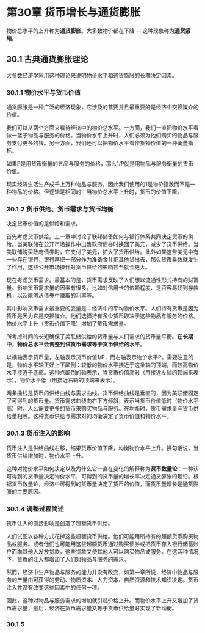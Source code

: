 # 第30章 货币增长与通货膨胀
物价总水平的上升称为**通货膨胀**。大多数物价都在下降 -- 这种现象称为**通货紧缩**。

## 30.1 古典通货膨胀理论
大多数经济学家用这种理论来说明物价水平和通货膨胀的长期决定因素。

### 30.1.1 物价水平与货币价值

通货膨胀是一种广泛的经济现象，它涉及的首要并且最重要的是经济中交换媒介的价值。

我们可以从两个方面来看待经济中的物价总水平。一方面，我们一直把物价水平看做一篮子物品与服务的价格。当物价水平上升时，人们必须为他们购买的物品与服务支付更多的钱。另一方面，我们还可以把物价水平看作货物价值的一种衡量指标。

如果P是用货币衡量的五品与服务的价格，那么1/P就是用物品与服务衡量的货币价值。

现实经济生活生产成千上万种物品与服务，因此我们使用的1是物价指数而不是一种物品的价格。但逻辑是相同的：当物价总水平上升时，货币的价值下降。

### 30.1.2 货币供给、货币需求与货币均衡
决定货币价值的是供给和需求。

首先考虑货币供给。上一章中讨论了联邦储备如何与银行体系共同决定货币的供给。当美联储在公开市场操作中出售政府债券时换回了美元，减少了货币供给。当美联储购买政府债券时，它支付了美元，扩大了货币供给。此外如果这些美元中有一些存在银行，银行再把一部分作为准备金并把其他贷出去，那么货币乘数就发生了作用，这些公开市场操作对货币供给的影响甚至就会更大。

现在考虑货币需求。最基本的是，货币需求反映了人们想以流通性形式持有的财富量。影响货币需求量的因素有很多，比如对信用卡的依赖程度、是否容易找到存款机，以及能够从债券中赚取的利率等。

其中影响货币需求最重要的变量是：经济中的平均物价水平。人们持有货币是因为货币是因为它是交换媒介。他们选择持有多少货币取决于这些物品与服务的价格。物价水平上升（货币价值下降）增加了货币需求量。

所考虑时间的长短确保了美联储供给的货币量与人们需求的货币量平衡。**在长期中，物价总水平会调整到试货币需求等于货币供给的水平**。

以横轴表示货币量，左轴表示货币价值1/P，而右轴表示物价水平P。需要注意的是，物价水平轴正好上下颠倒：较低的物价水平接近于这条轴的顶端，而较高物价水平接近于底部。这种点颠倒的轴表示，当货币价值高时（用接近左轴的顶端来表示），物价水平低（用接近右轴的顶端来表示）。

两条曲线是货币的供给曲线与需求曲线。货币供给曲线是垂直的，因为美联储固定了可得到的货币量。货币需求曲线向右下方倾斜，表示当货币价值低时（物价水平高）时，人么需要更多的货币来购买物品与服务。在均衡时，货币需求量与货币供给量相等。这种货币供给与需求对的均衡决定了货币价值和物价水平。

### 30.1.3 货币注入的影响
货币注入是供给曲线右移，结果货币价值下降，均衡物价水平上升。换句话说，当货币供给增加时，物价水平上升。

这种对物价水平如何决定以及为什么它一直在变化的解释称为**货币数量论**：一种认可得到的货币量决定物价水平，可得到的货币量的增长率决定通货膨胀的理论。根据货币数量论，经济中可得到的货币量决定了货币的价值，而货币量增长是通货膨胀的主要原因。

### 30.1.4 调整过程简述
货币注入的直接影响是创造了超额货币供给。

人们试图以各种方式花掉这些超额货币供给。他们可能用所持有的超额货币购买物品或服务。或者他们也可能用这些超额货币通过购买债券或把货币存入银行储蓄账户而向其他人发放贷款，这些贷款又使其他人可以购买物品或服务。在这两种情况下，货币的注入都增加了人们对物品与服务的需求。

然而，经济中生产物品与服务的能力并没有改变，如第一章所说，经济中物品与服务的产量由可获得的劳动、物质资本、人力资本、自然资源和技术知识决定。货币注入并没有改变这些因素中的任何一项。

因此，这种对物品与服务需求的增加就引起价格上升。而物价水平上升又增加了货币需求量，最后，经济在货币需求量又等于货币供给量时实现了新均衡。

### 30.1.5 
